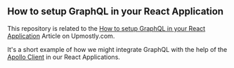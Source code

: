 ## How to setup GraphQL in your React Application

This repository is related to the [How to setup GraphQL in your React Application](http://upmostly.com/tutorials/how-to-setup-graphql-in-react) Article on Upmostly.com.

It's a short example of how we might integrate GraphQL with the help of the [Apollo Client](https://www.apollographql.com) in our React Applications.